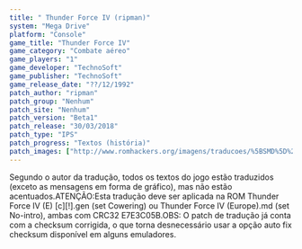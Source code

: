 ```yaml
---
title: " Thunder Force IV (ripman)"
system: "Mega Drive"
platform: "Console"
game_title: "Thunder Force IV"
game_category: "Combate aéreo"
game_players: "1"
game_developer: "TechnoSoft"
game_publisher: "TechnoSoft"
game_release_date: "??/12/1992"
patch_author: "ripman"
patch_group: "Nenhum"
patch_site: "Nenhum"
patch_version: "Beta1"
patch_release: "30/03/2018"
patch_type: "IPS"
patch_progress: "Textos (história)"
patch_images: ["http://www.romhackers.org/imagens/traducoes/%5BSMD%5D%20Thunder%20Force%20IV%20-%20ripman%20-%201.png","http://www.romhackers.org/imagens/traducoes/%5BSMD%5D%20Thunder%20Force%20IV%20-%20ripman%20-%202.png","http://www.romhackers.org/imagens/traducoes/%5BSMD%5D%20Thunder%20Force%20IV%20-%20ripman%20-%203.png"]
---
```

Segundo o autor da tradução, todos os textos do jogo estão traduzidos (exceto as mensagens em forma de gráfico), mas não estão acentuados.ATENÇÃO:Esta tradução deve ser aplicada na ROM Thunder Force IV (E) [c][!].gen (set Cowering) ou Thunder Force IV (Europe).md (set No-intro), ambas com CRC32 E7E3C05B.OBS: O patch de tradução já conta com a checksum corrigida, o que torna desnecessário usar a opção auto fix checksum disponível em alguns emuladores.